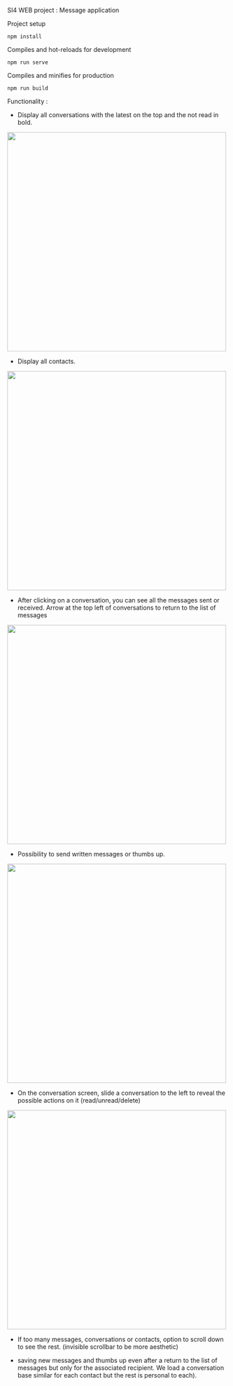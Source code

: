 SI4 WEB project : Message application

Project setup

	npm install

Compiles and hot-reloads for development

	npm run serve

Compiles and minifies for production

	npm run build

Functionality :
- Display all conversations with the latest on the top and the not read in bold.
<img src="https://github.com/antoine-le-calloch/2021-2022-si4-web-antoine-le-calloch/assets/71392407/297d7655-a67d-4233-b27e-5d34c08d3888" data-canonical-src="https://github.com/antoine-le-calloch/2021-2022-si4-web-antoine-le-calloch/assets/71392407/297d7655-a67d-4233-b27e-5d34c08d3888" width="500" />

- Display all contacts.
<img src="https://github.com/antoine-le-calloch/2021-2022-si4-web-antoine-le-calloch/assets/71392407/8a965160-2aa2-418e-bcc5-6a4697c98b38" data-canonical-src="https://github.com/antoine-le-calloch/2021-2022-si4-web-antoine-le-calloch/assets/71392407/8a965160-2aa2-418e-bcc5-6a4697c98b38" width="500" />

- After clicking on a conversation, you can see all the messages sent or received. Arrow at the top left of conversations to return to the list of messages
<img src="https://github.com/antoine-le-calloch/2021-2022-si4-web-antoine-le-calloch/assets/71392407/a02fb906-ecda-478c-ac3f-ef499d9c65ea" data-canonical-src="https://github.com/antoine-le-calloch/2021-2022-si4-web-antoine-le-calloch/assets/71392407/a02fb906-ecda-478c-ac3f-ef499d9c65ea" width="500" />

- Possibility to send written messages or thumbs up.
<img src="https://github.com/antoine-le-calloch/2021-2022-si4-web-antoine-le-calloch/assets/71392407/a6e31b97-39bd-4b2b-b1ce-25f61b2c3d06" data-canonical-src="https://github.com/antoine-le-calloch/2021-2022-si4-web-antoine-le-calloch/assets/71392407/a6e31b97-39bd-4b2b-b1ce-25f61b2c3d06" width="500" />

- On the conversation screen, slide a conversation to the left to reveal the possible actions on it (read/unread/delete)
<img src="https://github.com/antoine-le-calloch/2021-2022-si4-web-antoine-le-calloch/assets/71392407/104fba52-eb57-4f0f-840c-fe1baaf0f2d4" data-canonical-src="https://github.com/antoine-le-calloch/2021-2022-si4-web-antoine-le-calloch/assets/71392407/104fba52-eb57-4f0f-840c-fe1baaf0f2d4" width="500" />
	
- If too many messages, conversations or contacts, option to scroll down to see the rest. (invisible scrollbar to be more aesthetic)

- saving new messages and thumbs up even after a return to the list of messages but only for the associated recipient. We load a conversation base similar for each contact but the rest is personal to each).
  
